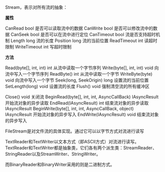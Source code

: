 Stream，表示对所有流的抽象：

**属性**

CanRead bool 是否可以读取流中的数据 
CanWrite bool 是否可以修改流中的数据 
CanSeek bool 是否可以在流中进行定位 
CanTimeout bool 流是否支持超时机制 
Length long 流的长度 
Position long 流的当前位置 
ReadTimeout int 读超时限制 
WriteTimeout int 写超时限制 

**方法**

Read(byte[], int, int) int 从流中读取一个字节序列 
Write(byte[], int, int) void 向流中写入一个字节序列 
ReadByte() int 从流中读取一个字节 
WriteByte(byte) void 向流中写入一个字节 
Seek(long, SeekOrigin) long 设置流的当前位置 
SetLength(long) void 设置流的长度 
Flush() void 强制清空流的所有缓冲区 

Close() void 关闭流 
BeginRead(byte[], int, int, AsyncCallBack) IAsyncResult 开始流对象的异步读取 
EndRead(IAsyncResult) int 结束流对象的异步读取 
IAsyncResult BeginWrite(byte[], int, int, AsyncCallBack, object) IAsyncResult 开始流对象的异步写入 
EndWrite(IAsyncResult) void 结束流对象的异步写入 





FileStream是对文件流的具体实现。通过它可以以字节方式对流进行读写

TextReader和TextWriter以文本方式（即ASCII方式）对流进行读写。TextReader和TextWriter都是抽象类，它们各有两个派生类：StreamReader、StringReader以及StreamWriter、StringWriter。

而BinaryReader和BinaryWriter采用的则是二进制方式。